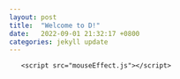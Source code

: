 ```yaml
---
layout: post
title:  "Welcome to D!"
date:   2022-09-01 21:32:17 +0800
categories: jekyll update
---
```

  
       <script src="mouseEffect.js"></script>
    

[jekyll-docs]: https://jekyllrb.com/docs/home
[jekyll-gh]:   https://github.com/jekyll/jekyll
[jekyll-talk]: https://talk.jekyllrb.com/

